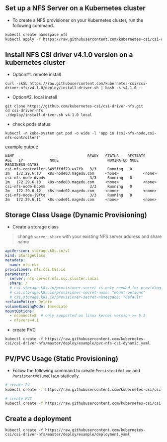 

## Set up a NFS Server on a Kubernetes cluster

- To create a NFS provisioner on your Kubernetes cluster, run the following command.

```bash
kubectl create namespace nfs
kubectl apply -f https://raw.githubusercontent.com/kubernetes-csi/csi-driver-nfs/master/deploy/example/nfs-provisioner/nfs-server.yaml --namespace nfs
```

## Install NFS CSI driver v4.1.0 version on a kubernetes cluster

- Option#1. remote install
```console
curl -skSL https://raw.githubusercontent.com/kubernetes-csi/csi-driver-nfs/v4.1.0/deploy/install-driver.sh | bash -s v4.1.0 --
```

- Option#2. local install
```console
git clone https://github.com/kubernetes-csi/csi-driver-nfs.git
cd csi-driver-nfs
./deploy/install-driver.sh v4.1.0 local
```

- check pods status:
```console
kubectl -n kube-system get pod -o wide -l 'app in (csi-nfs-node,csi-nfs-controller)'
```

example output:

```console
NAME                                 READY   STATUS    RESTARTS        AGE   IP            NODE                      NOMINATED NODE   READINESS GATES
csi-nfs-controller-6495ffdf79-wx7fk   3/3     Running   0               2m   172.29.6.13   k8s-node03.magedu.com     <none>           <none>
csi-nfs-node-dvn4v                    3/3     Running   0               2m   172.29.6.13   k8s-node03.magedu.com     <none>           <none>
csi-nfs-node-hcpmm                    3/3     Running   0               2m   172.29.6.12   k8s-node02.magedu.com     <none>           <none>
csi-nfs-node-j9ftq                    3/3     Running   0               2m   172.29.6.11   k8s-node01.magedu.com     <none>           <none>
```


## Storage Class Usage (Dynamic Provisioning)

 -  Create a storage class
 > change `server`, `share` with your existing NFS server address and share name
```yaml
apiVersion: storage.k8s.io/v1
kind: StorageClass
metadata:
  name: nfs-csi
provisioner: nfs.csi.k8s.io
parameters:
  server: nfs-server.nfs.svc.cluster.local
  share: /
  # csi.storage.k8s.io/provisioner-secret is only needed for providing mountOptions in DeleteVolume
  # csi.storage.k8s.io/provisioner-secret-name: "mount-options"
  # csi.storage.k8s.io/provisioner-secret-namespace: "default"
reclaimPolicy: Delete
volumeBindingMode: Immediate
mountOptions:
  - nconnect=8  # only supported on linux kernel version >= 5.3
  - nfsvers=4.1
```

 - create PVC
```console
kubectl create -f https://raw.githubusercontent.com/kubernetes-csi/csi-driver-nfs/master/deploy/example/pvc-nfs-csi-dynamic.yaml
```

## PV/PVC Usage (Static Provisioning)

- Follow the following command to create `PersistentVolume` and `PersistentVolumeClaim` statically.

```bash
# create PV
kubectl create -f https://raw.githubusercontent.com/kubernetes-csi/csi-driver-nfs/master/deploy/example/pv-nfs-csi.yaml

# create PVC
kubectl create -f https://raw.githubusercontent.com/kubernetes-csi/csi-driver-nfs/master/deploy/example/pvc-nfs-csi-static.yaml
```

## Create a deployment
```console
kubectl create -f https://raw.githubusercontent.com/kubernetes-csi/csi-driver-nfs/master/deploy/example/deployment.yaml
```

